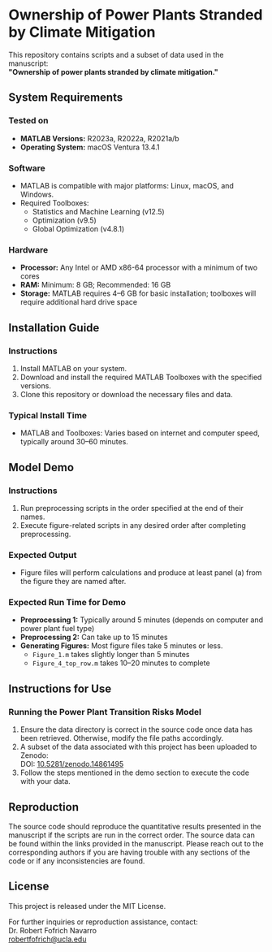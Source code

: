 # Ownership of Power Plants Stranded by Climate Mitigation

This repository contains scripts and a subset of data used in the manuscript:  
**"Ownership of power plants stranded by climate mitigation."**

## System Requirements

### Tested on
- **MATLAB Versions:** R2023a, R2022a, R2021a/b  
- **Operating System:** macOS Ventura 13.4.1  

### Software
- MATLAB is compatible with major platforms: Linux, macOS, and Windows.
- Required Toolboxes:
  - Statistics and Machine Learning (v12.5)
  - Optimization (v9.5)
  - Global Optimization (v4.8.1)

### Hardware
- **Processor:** Any Intel or AMD x86-64 processor with a minimum of two cores  
- **RAM:** Minimum: 8 GB; Recommended: 16 GB  
- **Storage:** MATLAB requires 4–6 GB for basic installation; toolboxes will require additional hard drive space  

## Installation Guide

### Instructions
1. Install MATLAB on your system.  
2. Download and install the required MATLAB Toolboxes with the specified versions.  
3. Clone this repository or download the necessary files and data.  

### Typical Install Time
- MATLAB and Toolboxes: Varies based on internet and computer speed, typically around 30–60 minutes.

## Model Demo

### Instructions
1. Run preprocessing scripts in the order specified at the end of their names.  
2. Execute figure-related scripts in any desired order after completing preprocessing.

### Expected Output
- Figure files will perform calculations and produce at least panel (a) from the figure they are named after.

### Expected Run Time for Demo
- **Preprocessing 1:** Typically around 5 minutes (depends on computer and power plant fuel type)  
- **Preprocessing 2:** Can take up to 15 minutes  
- **Generating Figures:** Most figure files take 5 minutes or less.  
  - `Figure_1.m` takes slightly longer than 5 minutes  
  - `Figure_4_top_row.m` takes 10–20 minutes to complete  

## Instructions for Use

### Running the Power Plant Transition Risks Model
1. Ensure the data directory is correct in the source code once data has been retrieved. Otherwise, modify the file paths accordingly.  
2. A subset of the data associated with this project has been uploaded to Zenodo:  
   DOI: [10.5281/zenodo.14861495](https://doi.org/10.5281/zenodo.14861495)  
3. Follow the steps mentioned in the demo section to execute the code with your data.

## Reproduction

The source code should reproduce the quantitative results presented in the manuscript if the scripts are run in the correct order. The source data can be found within the links provided in the manuscript. Please reach out to the corresponding authors if you are having trouble with any sections of the code or if any inconsistencies are found.

## License

This project is released under the MIT License.

For further inquiries or reproduction assistance, contact:  
Dr. Robert Fofrich Navarro  
robertfofrich@ucla.edu
